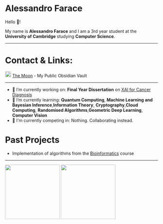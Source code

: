 # **Alessandro Farace** 
Hello 👋!

My name is **Alessandro Farace** and I am a 3rd year student at the **University of Cambridge** studying **Computer Science**.

---
# Contact & Links:
<img src="https://avatars.githubusercontent.com/u/65011256?s=200&v=4" alt="obsidian" width="20"/> [The Moon](https://publish.obsidian.md/afv) - My Public Obsidian Vault

---

- 🔭 I’m currently working on: **Final Year Dissertation** on [XAI for Cancer Diagnosis](https://github.com/A-F-V/XAI-Cancer-Diagnosis)
- 🌱 I’m currently learning: **Quantum Computing**, **Machine Learning and Bayesian Inference**,**Information Theory**, **Cryptography**,**Cloud Computing**, **Randomised Algorithms**,**Geometric Deep Learning**, **Computer Vision**
- 💪 I'm currently competing in: Nothing. Collaborating instead.

# Past Projects
- Implementation of algorithms from the [Bioinformatics](https://github.com/A-F-V/Bioinformatics) course

---

<img height="180em" src="https://github-readme-stats.vercel.app/api?username=A-F-V&theme=tokyonight&show_icons=true&hide_border=true&&count_private=true&include_all_commits=true" /> <img height="180em" src="https://github-readme-stats.vercel.app/api/top-langs?username=A-F-V&layout=compact&show_icons=true&theme=tokyonight&hide_border=true&&count_private=true&include_all_commits=true" />
